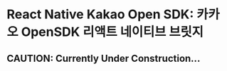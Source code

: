 # React Native Kakao Open SDK: 카카오 OpenSDK 리액트 네이티브 브릿지

## CAUTION: Currently Under Construction...
